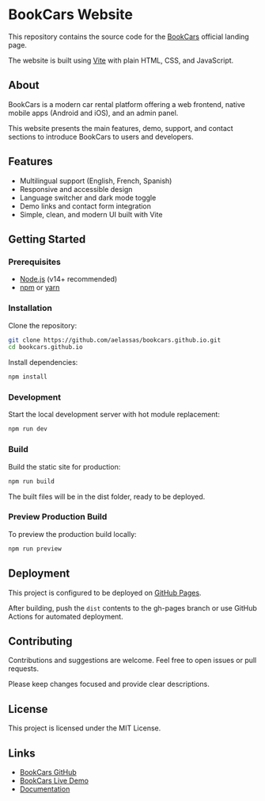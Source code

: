 # BookCars Website

This repository contains the source code for the [BookCars](https://bookcars.github.io/) official landing page.

The website is built using [Vite](https://vitejs.dev/) with plain HTML, CSS, and JavaScript.

## About

BookCars is a modern car rental platform offering a web frontend, native mobile apps (Android and iOS), and an admin panel.  

This website presents the main features, demo, support, and contact sections to introduce BookCars to users and developers.

## Features

- Multilingual support (English, French, Spanish)  
- Responsive and accessible design  
- Language switcher and dark mode toggle  
- Demo links and contact form integration  
- Simple, clean, and modern UI built with Vite

## Getting Started

### Prerequisites

- [Node.js](https://nodejs.org/) (v14+ recommended)  
- [npm](https://www.npmjs.com/) or [yarn](https://yarnpkg.com/)

### Installation

Clone the repository:

```bash
git clone https://github.com/aelassas/bookcars.github.io.git
cd bookcars.github.io
```

Install dependencies:

```bash
npm install
```

### Development

Start the local development server with hot module replacement:

```bash
npm run dev
```

### Build

Build the static site for production:

```bash
npm run build
```

The built files will be in the dist folder, ready to be deployed.

### Preview Production Build

To preview the production build locally:

```bash
npm run preview
```

## Deployment

This project is configured to be deployed on [GitHub Pages](https://pages.github.com/).

After building, push the `dist` contents to the gh-pages branch or use GitHub Actions for automated deployment.

## Contributing

Contributions and suggestions are welcome. Feel free to open issues or pull requests.

Please keep changes focused and provide clear descriptions.

## License

This project is licensed under the MIT License.

## Links

* [BookCars GitHub](https://github.com/aelassas/bookcars)
* [BookCars Live Demo](https://bookcars.github.io/#demo)
* [Documentation](https://github.com/aelassas/bookcars/wiki)
